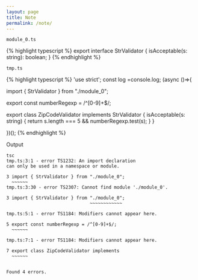 ```yaml
---
layout: page
title: Note
permalink: /note/
---
```


`module_0.ts`

{% highlight typescript %}
export interface StrValidator {
  isAcceptable(s: string): boolean;
}
{% endhighlight %}

`tmp.ts`

{% highlight typescript %}
'use strict'; const log =console.log; (async ()=>{

import { StrValidator } from "./module_0";

export const numberRegexp = /^[0-9]+$/;

export class ZipCodeValidator implements
  StrValidator {
  isAcceptable(s: string) {
    return s.length === 5 &&
           numberRegexp.test(s);
  }
}

})();
{% endhighlight %}

Output

```
tsc
tmp.ts:3:1 - error TS1232: An import declaration
can only be used in a namespace or module.

3 import { StrValidator } from "./module_0";
  ~~~~~~
tmp.ts:3:30 - error TS2307: Cannot find module './module_0'.

3 import { StrValidator } from "./module_0";
                               ~~~~~~~~~~~~

tmp.ts:5:1 - error TS1184: Modifiers cannot appear here.

5 export const numberRegexp = /^[0-9]+$/;
  ~~~~~~

tmp.ts:7:1 - error TS1184: Modifiers cannot appear here.

7 export class ZipCodeValidator implements
  ~~~~~~


Found 4 errors.
```
